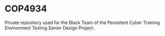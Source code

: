 # COP4934

Private repository used for the Black Team of the Persistent Cyber Training Environment Testing Senior Design Project.

